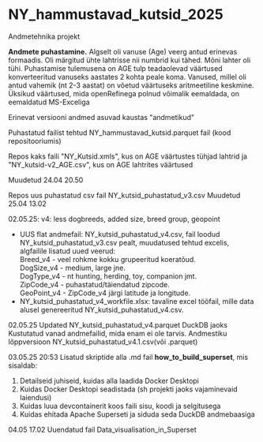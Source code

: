 # NY_hammustavad_kutsid_2025
Andmetehnika projekt

**Andmete puhastamine.** 
Algselt oli vanuse (Age) veerg antud erinevas formaadis. Oli märgitud ühte lahtrisse nii numbrid kui tähed. Mõni lahter oli tühi. Puhastamise tulemusena on AGE tulp teadaolevad väärtused konverteeritud vanuseks aastates 2 kohta peale koma. Vanused, millel oli antud vahemik (nt 2-3 aastat) on võetud väärtuseks aritmeetiline keskmine.
Üksikud väärtused, mida openRefinega polnud võimalik eemaldada, on eemaldatud MS-Exceliga

Erinevat versiooni andmed asuvad kaustas "andmetikud"

Puhastatud failist tehtud NY_hammustavad_kutsid.parquet fail (kood repositooriumis)

Repos kaks faili "NY_Kutsid.xmls", kus on AGE väärtustes tühjad lahtrid ja "NY_kutsid-v2_AGE.csv", kus on AGE lahtrites väärtused 

Muudetud 24.04 20.50

Repos uus puhastatud csv fail NY_kutsid_puhastatud_v3.csv
Muudetud 25.04 13.02

02.05.25:  v4: less dogbreeds, added size, breed group, geopoint
* UUS flat andmefail: NY_kutsid_puhastatud_v4.csv, fail loodud NY_kutsid_puhastatud_v3.csv pealt, muudatused tehtud excelis, algfailile lisatud uued veerud:  
  Breed_v4 - veel rohkme kokku grupeeritud koeratõud.  
  DogSize_v4 - medium, large jne.  
  DogType_v4 - nt hunting, herding, toy, companion jmt.  
  ZipCode_v4 - puhastatud/täiendatud zipcode.  
  GeoPoint_v4 -  ZipCode_v4 järgi latitude ja longitude.  
* NY_kutsid_puhastatud_v4_workfile.xlsx: tavaline excel tööfail, mille data alusel genereeritud NY_kutsid_puhastatud_v4.csv.

02.05.25 
Updated NY_kutsid_puhastatud_v4.parquet DuckDB jaoks
Kustutatud vanad andmefailid, mida enam ei ole tarvis. 
Andmestiku lõppversioon NY_kutsid_puhastatud_v4.1.csv(või .parquet) 

03.05.25 20:53
Lisatud skriptide alla .md fail **how_to_build_superset**, mis sisaldab: 
1. Detailseid juhiseid, kuidas alla laadida Docker Desktopi
2. Kuidas Docker Desktopi seadistada (sh projekti jaoks vajaminevaid laiendusi) 
3. Kuidas luua devcontainerit koos faili sisu, koodi ja selgitusega 
4. Kuidas ehitada Apache Superseti ja siduda seda DuckDB andmebaasiga

04.05 17.02 
Uuendatud fail Data_visualisation_in_Superset
